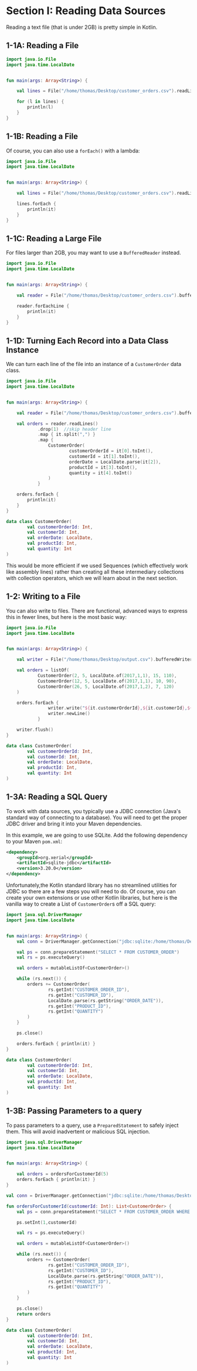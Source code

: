 # Section I: Reading Data Sources

Reading a text file (that is under 2GB) is pretty simple in Kotlin.


## 1-1A: Reading a File

```kotlin
import java.io.File
import java.time.LocalDate


fun main(args: Array<String>) {

    val lines = File("/home/thomas/Desktop/customer_orders.csv").readLines()

    for (l in lines) {
        println(l)
    }
}
```


## 1-1B: Reading a File


Of course, you can also use a `forEach()` with a lambda:

```kotlin
import java.io.File
import java.time.LocalDate


fun main(args: Array<String>) {

    val lines = File("/home/thomas/Desktop/customer_orders.csv").readLines()

    lines.forEach {
        println(it)
    }
}
```

## 1-1C: Reading a Large File

For files larger than 2GB, you may want to use a `BufferedReader` instead.

```Kotlin
import java.io.File
import java.time.LocalDate


fun main(args: Array<String>) {

    val reader = File("/home/thomas/Desktop/customer_orders.csv").bufferedReader()

    reader.forEachLine {
        println(it)
    }
}
```

## 1-1D: Turning Each Record into a Data Class Instance

We can turn each line of the file into an instance of a `CustomerOrder` data class.

```kotlin
import java.io.File
import java.time.LocalDate


fun main(args: Array<String>) {

    val reader = File("/home/thomas/Desktop/customer_orders.csv").bufferedReader()

    val orders = reader.readLines()
            .drop(1)  //skip header line
            .map { it.split(",") }
            .map {
                CustomerOrder(
                        customerOrderId = it[0].toInt(),
                        customerId = it[1].toInt(),
                        orderDate = LocalDate.parse(it[2]),
                        productId = it[3].toInt(),
                        quantity = it[4].toInt()
                )
            }

    orders.forEach {
        println(it)
    }
}

data class CustomerOrder(
        val customerOrderId: Int,
        val customerId: Int,
        val orderDate: LocalDate,
        val productId: Int,
        val quantity: Int
)
```

This would be more efficient if we used Sequences (which effectively work like assembly lines) rather than creating all these intermediary collections with collection operators, which we will learn about in the next section.

## 1-2: Writing to a File

You can also write to files. There are functional, advanced ways to express this in fewer lines, but here is the most basic way:

```Kotlin
import java.io.File
import java.time.LocalDate


fun main(args: Array<String>) {

    val writer = File("/home/thomas/Desktop/output.csv").bufferedWriter()

    val orders = listOf(
            CustomerOrder(2, 5, LocalDate.of(2017,1,1), 15, 110),
            CustomerOrder(12, 5, LocalDate.of(2017,1,1), 10, 90),
            CustomerOrder(26, 5, LocalDate.of(2017,1,2), 7, 120)
    )

    orders.forEach {
                writer.write("${it.customerOrderId},${it.customerId},${it.orderDate},${it.productId},${it.quantity}")
                writer.newLine()
            }

    writer.flush()
}

data class CustomerOrder(
        val customerOrderId: Int,
        val customerId: Int,
        val orderDate: LocalDate,
        val productId: Int,
        val quantity: Int
)
```


## 1-3A: Reading a SQL Query

To work with data sources, you typically use a JDBC connection (Java's standard way of connecting to a database). You will need to get the proper JDBC driver and bring it into your Maven dependencies.

In this example, we are going to use SQLite. Add the following dependency to your Maven `pom.xml`:

```xml
<dependency>
    <groupId>org.xerial</groupId>
    <artifactId>sqlite-jdbc</artifactId>
    <version>3.20.0</version>
</dependency>
```

Unfortunately,the Kotlin standard library has no streamlined utilities for JDBC so there are a few steps you will need to do. Of course, you can create your own extensions or use other Kotlin libraries, but here is the vanilla way to create a List of `CustomerOrder`s off a SQL query:


```Kotlin
import java.sql.DriverManager
import java.time.LocalDate


fun main(args: Array<String>) {
    val conn = DriverManager.getConnection("jdbc:sqlite:/home/thomas/Desktop/thunderbird_manufacturing.db")

    val ps = conn.prepareStatement("SELECT * FROM CUSTOMER_ORDER")
    val rs = ps.executeQuery()

    val orders = mutableListOf<CustomerOrder>()

    while (rs.next()) {
        orders += CustomerOrder(
                rs.getInt("CUSTOMER_ORDER_ID"),
                rs.getInt("CUSTOMER_ID"),
                LocalDate.parse(rs.getString("ORDER_DATE")),
                rs.getInt("PRODUCT_ID"),
                rs.getInt("QUANTITY")
        )
    }

    ps.close()

    orders.forEach { println(it) }
}

data class CustomerOrder(
        val customerOrderId: Int,
        val customerId: Int,
        val orderDate: LocalDate,
        val productId: Int,
        val quantity: Int
)
```

## 1-3B: Passing Parameters to a query


To pass parameters to a query, use a `PreparedStatement` to safely inject them. This will avoid inadvertent or malicious SQL injection.


```kotlin
import java.sql.DriverManager
import java.time.LocalDate


fun main(args: Array<String>) {

    val orders = ordersForCustomerId(5)
    orders.forEach { println(it) }
}

val conn = DriverManager.getConnection("jdbc:sqlite:/home/thomas/Desktop/thunderbird_manufacturing.db")

fun ordersForCustomerId(customerId: Int): List<CustomerOrder> {
    val ps = conn.prepareStatement("SELECT * FROM CUSTOMER_ORDER WHERE CUSTOMER_ID = ?")

    ps.setInt(1,customerId)

    val rs = ps.executeQuery()

    val orders = mutableListOf<CustomerOrder>()

    while (rs.next()) {
        orders += CustomerOrder(
                rs.getInt("CUSTOMER_ORDER_ID"),
                rs.getInt("CUSTOMER_ID"),
                LocalDate.parse(rs.getString("ORDER_DATE")),
                rs.getInt("PRODUCT_ID"),
                rs.getInt("QUANTITY")
        )
    }

    ps.close()
    return orders
}

data class CustomerOrder(
        val customerOrderId: Int,
        val customerId: Int,
        val orderDate: LocalDate,
        val productId: Int,
        val quantity: Int
)
```
